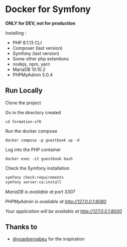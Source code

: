 # Docker for Symfony
**ONLY for DEV, not for production**

Installing :
+ PHP 8.1.13 CLI
+ Composer (last version)
+ Symfony (last version)
+ Some other php extentions
+ nodejs, npm, yarn
+ MariaDB 10.10.2
+ PHPMyAdmin 5.0.4

## Run Locally

Clone the project

Go in the directory created

```shell
cd formation-sf6
```

Run the docker compose

```shell
docker compose -p guestbook up -d
```

Log into the PHP container

```shell
docker exec -it guestbook bash
```

Check the Symfony installation

```bash
symfony check:requirements
symfony server:ca:install
```

*MariaDB is available at port 3307*

*PHPMyAdmin is available at http://127.0.0.1:8080*

*Your application will be available at http://127.0.0.1:8000*

## Thanks to
- [@yoanbernabeu](https://github.com/yoanbernabeu) for the inspiration

